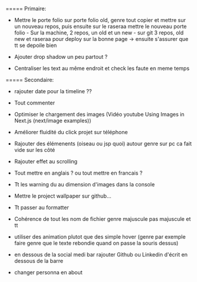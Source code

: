 ===== Primaire:

- Mettre le porte folio sur porte folio old, genre tout copier et mettre sur un nouveau repos, puis ensuite sur le raseraa mettre le nouveau porte folio - Sur la machine, 2 repos, un old et un new - sur git 3 repos, old new et raseraa pour deploy sur la bonne page
  -> ensuite s'assurer que tt se depoile bien

- Ajouter drop shadow un peu partout ?

- Centraliser les text au même endroit et check les faute en meme temps

===== Secondaire:

- rajouter date pour la timeline ??

- Tout commenter

- Optimiser le chargement des images (Vidéo youtube Using Images in Next.js (next/image examples))

- Améliorer fluidité du click projet sur téléphone

- Rajouter des élémenents (oiseau ou jsp quoi) autour genre sur pc ca fait vide sur les côté

- Rajouter effet au scrolling

- Tout mettre en anglais ? ou tout mettre en francais ?

- Tt les warning du au dimension d'images dans la console 

- Mettre le project wallpaper sur github...

- Tt passer au formatter

- Cohérence de tout les nom de fichier genre majuscule pas majuscule et tt

- utiliser des animation plutot que des simple hover (genre par exemple faire genre que le texte rebondie quand on passe la souris dessus)

- en dessous de la social medi bar rajouter Github ou Linkedin d'écrit en dessous de la barre

- changer personna en about